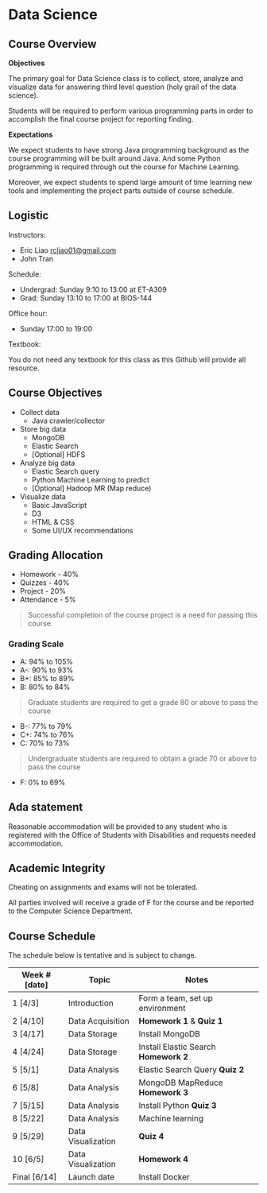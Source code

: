 # Data Science

## Course Overview

**Objectives**

The primary goal for Data Science class is to collect, store, analyze and visualize data for answering third level question (holy grail of the data science). 

Students will be required to perform various programming parts in order to accomplish the final course project for reporting finding.

**Expectations**

We expect students to have strong Java programming background as the course programming will be built around Java. And some Python programming is required through out the course for Machine Learning.

Moreover, we expect students to spend large amount of time learning new tools and implementing the project parts outside of course schedule.

## Logistic

Instructors:

  * Eric Liao <rcliao01@gmail.com>
  * John Tran

Schedule:

  * Undergrad: Sunday 9:10 to 13:00 at ET-A309
  * Grad: Sunday 13:10 to 17:00 at BIOS-144

Office hour:

* Sunday 17:00 to 19:00

Textbook:

You do not need any textbook for this class as this Github will provide all resource.

## Course Objectives

* Collect data
  * Java crawler/collector
* Store big data
  * MongoDB
  * Elastic Search
  * [Optional] HDFS 
* Analyze big data
  * Elastic Search query
  * Python Machine Learning to predict
  * [Optional] Hadoop MR (Map reduce)
* Visualize data
  * Basic JavaScript 
  * D3
  * HTML & CSS
  * Some UI/UX recommendations

## Grading Allocation

* Homework - 40%
* Quizzes - 40%
* Project - 20%
* Attendance - 5%

> Successful completion of the course project is a need for passing this course.

### Grading Scale

* A: 94% to 105%
* A-: 90% to 93%
* B+: 85% to 89%
* B: 80% to 84%
> Graduate students are required to get a grade 80 or above to pass the course
* B-: 77% to 79%
* C+: 74% to 76%
* C: 70% to 73%
> Undergraduate students are required to obtain a grade 70 or above to pass the course
* F: 0% to 69%

## Ada statement

Reasonable accommodation will be provided to any student who is registered with the Office of Students with Disabilities and requests needed accommodation.

## Academic Integrity

Cheating on assignments and exams will not be tolerated. 

All parties involved will receive a grade of F for the course and be reported to the Computer Science Department.

## Course Schedule

The schedule below is tentative and is subject to change.

| Week # [date] | Topic     | Notes 
| --            | --        | -- 
| 1 [4/3]       | Introduction | Form a team, set up environment |
| 2 [4/10]      | Data Acquisition | **Homework 1** & **Quiz 1** |
| 3 [4/17]      | Data Storage | Install MongoDB |
| 4 [4/24]      | Data Storage | Install Elastic Search **Homework 2** |
| 5 [5/1]       | Data Analysis | Elastic Search Query **Quiz 2** |
| 6 [5/8]       | Data Analysis | MongoDB MapReduce **Homework 3** |
| 7 [5/15]      | Data Analysis | Install Python **Quiz 3** |
| 8 [5/22]      | Data Analysis | Machine learning |
| 9 [5/29]      | Data Visualization | **Quiz 4** |
| 10 [6/5]      | Data Visualization | **Homework 4** |
| Final [6/14]     | Launch date | Install Docker |